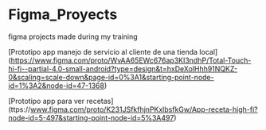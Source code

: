 # Figma_Proyects
figma projects made during my training

[Prototipo app manejo de servicio al cliente de una tienda local]
(https://www.figma.com/proto/WvAA65EWc676ap3KI3ndhP/Total-Touch-hi-fi--partial-4.0-small-android?type=design&t=hxDeXolHhh91NQKZ-0&scaling=scale-down&page-id=0%3A1&starting-point-node-id=1%3A2&node-id=47-1368)

[Prototipo app para ver recetas]
(ttps://www.figma.com/proto/K231JSfkfhjnPKxlbsfkGw/App-receta-high-fi?node-id=5-497&starting-point-node-id=5%3A497)
